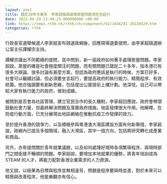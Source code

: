 ```yaml
---
layout: post
title: 蹉跎20年方案多　李家超強調處理房屋問題須坐言起行
date: 2022-04-29 13:49:23.000000000 +08:00
link: https://news.rthk.hk/rthk/ch/component/k2/1646291-20220429.htm
categories: rthk
---
```


行政長官選舉候選人李家超宣布競選政綱後，回應現場選委提問，由李家超競選辦公室主任譚耀宗主持。

譚耀宗讀出不同範疇的提問，其中問到，新一屆政府如何著手處理房屋問題。李家超說，房屋的確是社會極度關注的問題，而有關問題已蹉跎二十多年，指本港已有很多大辯論、很多討論有甚麼方案，但認為政府應該是執行的時候，方案已好多，社會可以繼續討論，但必須要坐言起行，要提高政府的執行能力、精簡程序、有效統籌。他亦強調要有創新思維，包括提出公屋提前上樓計劃。他深信，自己可以帶給大家有執行能力的政府，做到成續。

被問到是否會為社區管理，建立官民合作的長久機制，李家超回應說，政府會帶頭鼓動社會力量，但最終解決問題及落實政府措施，地區發揮很大作用。他解釋，在防疫行動方面，已充分展現出地區網絡在推動抗疫工作發揮的效力。

至於提升香港的競爭力，以及積極參與粵港澳大灣區建設方面有何新舉措，李家超說，政綱內已提及多個領域，融入大灣區，其中一個方向，包括將研究轉化成產業和商品。

另外，亦有提問關於青年就業議題，以及如何處理好現時各項繁瑣程序、與現時部門之間銜接不暢順的問題。李家超說，要增加本地就業的優勢，將青年培訓成為 STEAM 的人才，將能力配對香港企業需求的人力資源。

他又說，以結果為目標與程序並無相違背，問題是程序要與時並進，對於未來可以精簡與改善程序，他是樂觀亦有信心。
